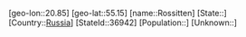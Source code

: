 ﻿---
location: [55.15,20.85]
type: City
tags:
- geo/City


SpocWebEntityId: 33777
isDeleted: false
confidential: public

---
[geo-lon::20.85]
[geo-lat::55.15]
[name::Rossitten]
[State::]
[Country::[Russia](geo/Continent/Europe/Russia.md)]
[StateId::36942]
[Population::]
[Unknown::]

